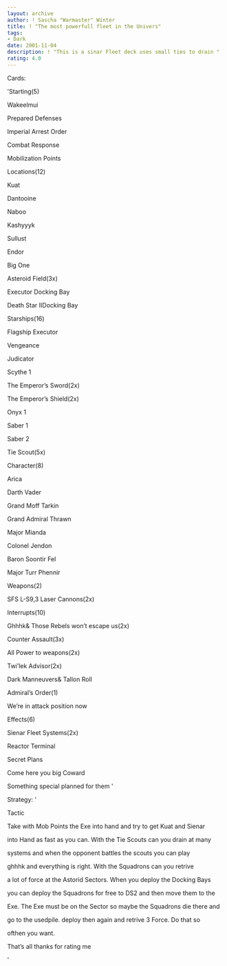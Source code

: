 ```yaml
---
layout: archive
author: ! Sascha "Warmaster" Winter
title: ! "The most powerfull fleet in the Univers"
tags:
- Dark
date: 2001-11-04
description: ! "This is a sinar Fleet deck uses small ties to drain "
rating: 4.0
---
```

Cards: 

'Starting(5)


Wakeelmui

Prepared Defenses

Imperial Arrest Order

Combat Response

Mobilization Points


Locations(12)


Kuat

Dantooine

Naboo

Kashyyyk

Sullust

Endor

Big One

Asteroid Field(3x)

Executor Docking Bay

Death Star IIDocking Bay


Starships(16)


Flagship Executor

Vengeance

Judicator

Scythe 1

The Emperor’s Sword(2x)

The Emperor’s Shield(2x)

Onyx 1

Saber 1

Saber 2

Tie Scout(5x)


Character(8)


Arica

Darth Vader

Grand Moff Tarkin

Grand Admiral Thrawn

Major Mianda

Colonel Jendon

Baron Soontir Fel

Major Turr Phennir


Weapons(2)


SFS L-S9,3 Laser Cannons(2x)


Interrupts(10)


Ghhhk& Those Rebels won’t escape us(2x)

Counter Assault(3x)

All Power to weapons(2x)

Twi’lek Advisor(2x)

Dark Manneuvers& Tallon Roll


Admiral’s Order(1)


We’re in attack position now 


Effects(6)


Sienar Fleet Systems(2x)

Reactor Terminal

Secret Plans

Come here you big Coward

Something special planned for them  '

Strategy: '

Tactic


Take with Mob Points the Exe into hand and try to get Kuat and Sienar 

into Hand as fast as you can. With the Tie Scouts can you drain at many

systems and when the opponent battles the scouts you can play 

ghhhk and everything is right. With the Squadrons can you retrive 

a lot of force at the Astorid Sectors. When you deploy the Docking Bays

you can deploy the Squadrons for free to DS2 and then move them to the 

Exe. The Exe must be on the Sector so maybe the Squadrons die there and 

go to the usedpile. deploy then again and retrive 3 Force. Do that so

ofthen you want.  


That’s all thanks for rating me

'